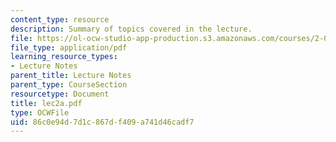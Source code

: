 ```yaml
---
content_type: resource
description: Summary of topics covered in the lecture.
file: https://ol-ocw-studio-app-production.s3.amazonaws.com/courses/2-002-mechanics-and-materials-ii-spring-2004/86c0e94d7d1c867df409a741d46cadf7_lec2a.pdf
file_type: application/pdf
learning_resource_types:
- Lecture Notes
parent_title: Lecture Notes
parent_type: CourseSection
resourcetype: Document
title: lec2a.pdf
type: OCWFile
uid: 86c0e94d-7d1c-867d-f409-a741d46cadf7
---
```

